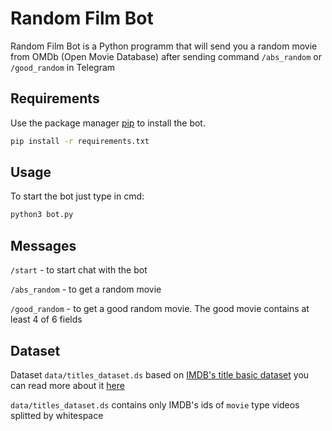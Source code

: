 # Random Film Bot

Random Film Bot is a Python programm that will send you a random movie from OMDb (Open Movie Database) after sending command <code>/abs_random</code> or <code>/good_random</code> in Telegram

## Requirements

Use the package manager [pip](https://pip.pypa.io/en/stable/) to install the bot.

```bash
pip install -r requirements.txt
```

## Usage

To start the bot just type in cmd:

```bash
python3 bot.py
```

## Messages

<code>/start</code> - to start chat with the bot

<code>/abs_random</code> - to get a random movie

<code>/good_random</code> - to get a good random movie. The good movie contains at least 4 of 6 fields


## Dataset

Dataset <code>data/titles_dataset.ds</code> based on [IMDB's title basic dataset](https://datasets.imdbws.com/title.basics.tsv.gz) you can read more about it [here](https://www.imdb.com/interfaces/)

<code>data/titles_dataset.ds</code> contains only IMDB's ids of <code>movie</code> type videos splitted by whitespace

